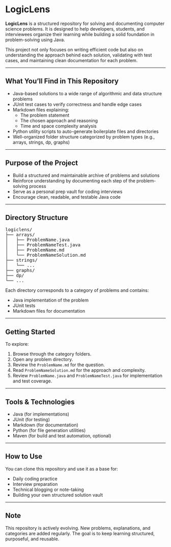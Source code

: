# LogicLens

**LogicLens** is a structured repository for solving and documenting computer science problems. It is designed to help developers, students, and interviewees organize their learning while building a solid foundation in problem-solving using Java.

This project not only focuses on writing efficient code but also on understanding the approach behind each solution, validating with test cases, and maintaining clean documentation for each problem.

---

## What You’ll Find in This Repository

- Java-based solutions to a wide range of algorithmic and data structure problems
- JUnit test cases to verify correctness and handle edge cases
- Markdown files explaining:
  - The problem statement
  - The chosen approach and reasoning
  - Time and space complexity analysis
- Python utility scripts to auto-generate boilerplate files and directories
- Well-organized folder structure categorized by problem types (e.g., arrays, strings, dp, graphs)

---

## Purpose of the Project

- Build a structured and maintainable archive of problems and solutions
- Reinforce understanding by documenting each step of the problem-solving process
- Serve as a personal prep vault for coding interviews
- Encourage clean, readable, and testable Java code

---

## Directory Structure
<pre>
logiclens/
├── arrays/
│   ├── ProblemName.java
│   ├── ProblemNameTest.java
│   ├── ProblemName.md
│   └── ProblemNameSolution.md
├── strings/
│   └── ...
├── graphs/
├── dp/
└── ...
</pre>


Each directory corresponds to a category of problems and contains:

- Java implementation of the problem
- JUnit tests
- Markdown files for documentation

---

## Getting Started

To explore:

1. Browse through the category folders.
2. Open any problem directory.
3. Review the `ProblemName.md` for the question.
4. Read `ProblemNameSolution.md` for the approach and complexity.
5. Review `ProblemName.java` and `ProblemNameTest.java` for implementation and test coverage.

---

## Tools & Technologies

- Java (for implementations)
- JUnit (for testing)
- Markdown (for documentation)
- Python (for file generation utilities)
- Maven (for build and test automation, optional)

---

## How to Use

You can clone this repository and use it as a base for:

- Daily coding practice
- Interview preparation
- Technical blogging or note-taking
- Building your own structured solution vault

---

## Note

This repository is actively evolving. New problems, explanations, and categories are added regularly. The goal is to keep learning structured, purposeful, and reusable.
